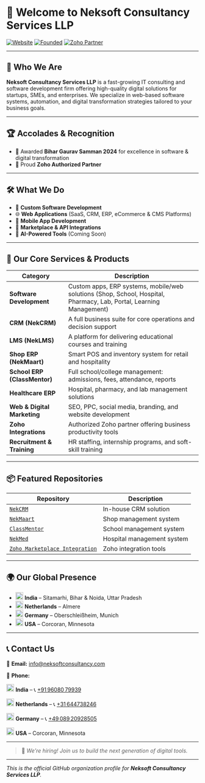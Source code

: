 # 👋 Welcome to Neksoft Consultancy Services LLP

[![Website](https://img.shields.io/badge/Website-Live-brightgreen?style=for-the-badge&logo=googlechrome)](https://www.neksoftconsultancy.com)
[![Founded](https://img.shields.io/badge/Founded-2022-blue?style=for-the-badge)](https://www.neksoftconsultancy.com)
[![Zoho Partner](https://img.shields.io/badge/Zoho-Authorized%20Partner-orange?style=for-the-badge&logo=zoho)](https://www.neksoftconsultancy.com/neksoft-partners-with-zoho-transforming-businesses-with-trusted-scalable-solutions/)

---

## 🚀 Who We Are

**Neksoft Consultancy Services LLP** is a fast-growing IT consulting and software development firm offering high-quality digital solutions for startups, SMEs, and enterprises. We specialize in web-based software systems, automation, and digital transformation strategies tailored to your business goals.

---

## 🏆 Accolades & Recognition

- 🏅 Awarded **Bihar Gaurav Samman 2024** for excellence in software & digital transformation  
- 🤝 Proud **Zoho Authorized Partner**

---

## 🛠️ What We Do

- 🔧 **Custom Software Development**
- 🌐 **Web Applications** (SaaS, CRM, ERP, eCommerce & CMS Platforms)
- 📱 **Mobile App Development**
- 🛒 **Marketplace & API Integrations**
- 🧠 **AI-Powered Tools** (Coming Soon)

---

## 💼 Our Core Services & Products

| Category                     | Description                                                                 |
|------------------------------|-----------------------------------------------------------------------------|
| **Software Development**     | Custom apps, ERP systems, mobile/web solutions (Shop, School, Hospital, Pharmacy, Lab, Portal, Learning Management) |
| **CRM (NekCRM)**             | A full business suite for core operations and decision support              |
| **LMS (NekLMS)**             | A platform for delivering educational courses and training                  |
| **Shop ERP (NekMaart)**      | Smart POS and inventory system for retail and hospitality                   |
| **School ERP (ClassMentor)** | Full school/college management: admissions, fees, attendance, reports       |
| **Healthcare ERP**           | Hospital, pharmacy, and lab management solutions                            |
| **Web & Digital Marketing**  | SEO, PPC, social media, branding, and website development                   |
| **Zoho Integrations**        | Authorized Zoho partner offering business productivity tools                |
| **Recruitment & Training**   | HR staffing, internship programs, and soft-skill training                   |

---

## 📦 Featured Repositories

| Repository | Description |
|------------|-------------|
| [`NekCRM`](https://github.com/Neksoft-Consultancy-Services/nekcrm) | In-house CRM solution |
| [`NekMaart`](https://github.com/Neksoft-Consultancy-Services/nekmaart) | Shop management system |
| [`ClassMentor`](https://github.com/Neksoft-Consultancy-Services/classmentor) | School management system |
| [`NekMed`](https://github.com/Neksoft-Consultancy-Services/nekmed) | Hospital management system |
| [`Zoho Marketplace Integration`](https://github.com/Neksoft-Consultancy-Services/zoho-marketplace-integration) | Zoho integration tools |

---

## 🌍 Our Global Presence

- <img src="https://cdn.jsdelivr.net/gh/twitter/twemoji@14.0.2/assets/svg/1f1ee-1f1f3.svg" width="20"/> **India** – Sitamarhi, Bihar & Noida, Uttar Pradesh  
- <img src="https://cdn.jsdelivr.net/gh/twitter/twemoji@14.0.2/assets/svg/1f1f3-1f1f1.svg" width="20"/> **Netherlands** – Almere  
- <img src="https://cdn.jsdelivr.net/gh/twitter/twemoji@14.0.2/assets/svg/1f1e9-1f1ea.svg" width="20"/> **Germany** – Oberschleißheim, Munich  
- <img src="https://cdn.jsdelivr.net/gh/twitter/twemoji@14.0.2/assets/svg/1f1fa-1f1f8.svg" width="20"/> **USA** – Corcoran, Minnesota

---

## 📞 Contact Us

📧 **Email:** [info@neksoftconsultancy.com](mailto:info@neksoftconsultancy.com)

📱 **Phone:**

<img src="https://cdn.jsdelivr.net/gh/twitter/twemoji@14.0.2/assets/svg/1f1ee-1f1f3.svg" width="20"/> **India** – 📞 [+91 96080 79939](tel:+919608079939)


<img src="https://cdn.jsdelivr.net/gh/twitter/twemoji@14.0.2/assets/svg/1f1f3-1f1f1.svg" width="20"/> **Netherlands** – 📞 [+31 644738246](tel:+31644738246)


<img src="https://cdn.jsdelivr.net/gh/twitter/twemoji@14.0.2/assets/svg/1f1e9-1f1ea.svg" width="20"/> **Germany** – 📞 [+49 089 20928505](tel:+498920928505) 


<img src="https://cdn.jsdelivr.net/gh/twitter/twemoji@14.0.2/assets/svg/1f1fa-1f1f8.svg" width="20"/> **USA** – Corcoran, Minnesota

---

> 🚀 _We’re hiring! Join us to build the next generation of digital tools._

---

_This is the official GitHub organization profile for **Neksoft Consultancy Services LLP**._
